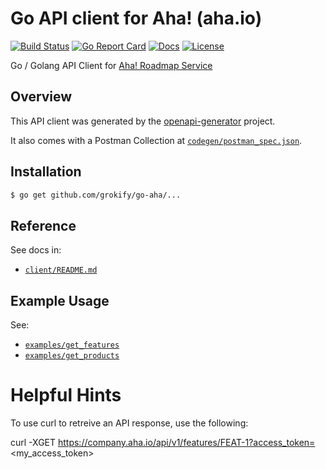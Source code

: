 # Go API client for Aha! (aha.io)

[![Build Status][build-status-svg]][build-status-link]
[![Go Report Card][goreport-svg]][goreport-link]
[![Docs][docs-godoc-svg]][docs-godoc-link]
[![License][license-svg]][license-link]

 [build-status-svg]: https://github.com/grokify/go-aha/workflows/build/badge.svg
 [build-status-link]: https://github.com/grokify/go-aha/actions
 [build-status-svg]: https://api.travis-ci.org/grokify/go-aha.svg?branch=master
 [build-status-link]: https://travis-ci.org/grokify/go-aha
 [goreport-svg]: https://goreportcard.com/badge/github.com/grokify/go-aha
 [goreport-link]: https://goreportcard.com/report/github.com/grokify/go-aha
 [docs-godoc-svg]: https://pkg.go.dev/badge/github.com/grokify/go-aha
 [docs-godoc-link]: https://pkg.go.dev/github.com/grokify/go-aha
 [license-svg]: https://img.shields.io/badge/license-MIT-blue.svg
 [license-link]: https://github.com/grokify/go-aha/blob/master/LICENSE

Go / Golang API Client for [Aha! Roadmap Service](https://www.aha.io/)

## Overview

This API client was generated by the [openapi-generator](https://github.com/OpenAPITools/openapi-generator) project.

It also comes with a Postman Collection at [`codegen/postman_spec.json`](codegen/postman_spec.json).

## Installation

```bash
$ go get github.com/grokify/go-aha/...
```

## Reference

See docs in:

* [`client/README.md`](client/README.md)

## Example Usage

See:

* [`examples/get_features`](examples/get_features)
* [`examples/get_products`](examples/get_products)

# Helpful Hints

To use curl to retreive an API response, use the following:

curl -XGET https://company.aha.io/api/v1/features/FEAT-1?access_token=<my_access_token>

